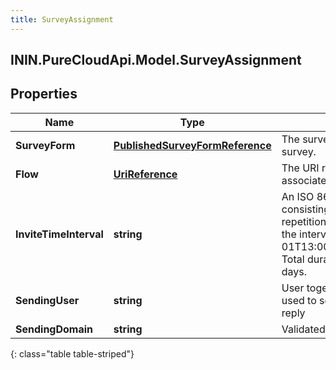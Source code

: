 ```yaml
---
title: SurveyAssignment
---
```

## ININ.PureCloudApi.Model.SurveyAssignment

## Properties

|Name | Type | Description | Notes|
|------------ | ------------- | ------------- | -------------|
| **SurveyForm** | [**PublishedSurveyFormReference**](PublishedSurveyFormReference.html) | The survey form used for this survey. | [optional] |
| **Flow** | [**UriReference**](UriReference.html) | The URI reference to the flow associated with this survey. | [optional] |
| **InviteTimeInterval** | **string** | An ISO 8601 repeated interval consisting of the number of repetitions, the start datetime, and the interval (e.g. R2/2018-03-01T13:00:00Z/P1M10DT2H30M). Total duration must not exceed 90 days. | [optional] |
| **SendingUser** | **string** | User together with sendingDomain used to send email, null to use no-reply | [optional] |
| **SendingDomain** | **string** | Validated email domain, required | |
{: class="table table-striped"}


